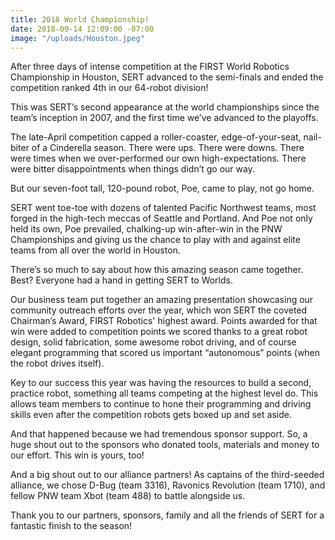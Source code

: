 ```yaml
---
title: 2018 World Championship!
date: 2018-09-14 12:09:00 -07:00
image: "/uploads/Houston.jpeg"
---
```


After three days of intense competition at the FIRST World Robotics Championship in Houston, SERT advanced to the semi-finals and ended the competition ranked 4th in our 64-robot division!

This was SERT’s second appearance at the world championships since the team’s inception in 2007, and the first time we’ve advanced to the playoffs.

The late-April competition capped a roller-coaster, edge-of-your-seat, nail-biter of a Cinderella season. There were ups. There were downs. There were times when we over-performed our own high-expectations. There were bitter disappointments when things didn’t go our way.

But our seven-foot tall, 120-pound robot, Poe, came to play, not go home. 

SERT went toe-toe with dozens of talented Pacific Northwest teams,  most forged in the high-tech meccas of Seattle and Portland. And Poe not only held its own, Poe prevailed, chalking-up win-after-win in the PNW Championships and giving us the chance to play with and against elite teams from all over the world in Houston.

There’s so much to say about how this amazing season came together. Best? Everyone had a hand in getting SERT to Worlds.

Our business team put together an amazing presentation showcasing our community outreach efforts over the year, which won SERT the coveted Chairman’s Award, FIRST Robotics' highest award. Points awarded for that win were added to competition points we scored thanks to a great robot design, solid fabrication, some awesome robot driving, and of course elegant programming that scored us important “autonomous” points (when the robot drives itself).

Key to our success this year was having the resources to build a second, practice robot, something all teams competing at the highest level do. This allows team members to continue to hone their programming and driving skills even after the competition robots gets boxed up and set aside.

And that happened because we had tremendous sponsor support. So, a huge shout out to the sponsors who donated tools, materials and money to our effort. This win is yours, too!

And a big shout out to our alliance partners! As captains of the third-seeded alliance, we chose D-Bug (team 3316), Ravonics Revolution (team 1710), and fellow PNW team Xbot (team 488) to battle alongside us. 

Thank you to our partners, sponsors, family and all the friends of SERT for a fantastic finish to the season!